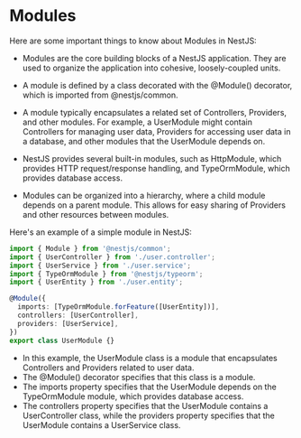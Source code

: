 # Modules

Here are some important things to know about Modules in NestJS:

- Modules are the core building blocks of a NestJS application. They are used to organize the application into cohesive, loosely-coupled units.

- A module is defined by a class decorated with the @Module() decorator, which is imported from @nestjs/common.

- A module typically encapsulates a related set of Controllers, Providers, and other modules. For example, a UserModule might contain Controllers for managing user data, Providers for accessing user data in a database, and other modules that the UserModule depends on.

- NestJS provides several built-in modules, such as HttpModule, which provides HTTP request/response handling, and TypeOrmModule, which provides database access.

- Modules can be organized into a hierarchy, where a child module depends on a parent module. This allows for easy sharing of Providers and other resources between modules.

Here's an example of a simple module in NestJS:

```typescript
import { Module } from '@nestjs/common';
import { UserController } from './user.controller';
import { UserService } from './user.service';
import { TypeOrmModule } from '@nestjs/typeorm';
import { UserEntity } from './user.entity';

@Module({
  imports: [TypeOrmModule.forFeature([UserEntity])],
  controllers: [UserController],
  providers: [UserService],
})
export class UserModule {}
```

- In this example, the UserModule class is a module that encapsulates Controllers and Providers related to user data.
- The @Module() decorator specifies that this class is a module.
- The imports property specifies that the UserModule depends on the TypeOrmModule module, which provides database access.
- The controllers property specifies that the UserModule contains a UserController class, while the providers property specifies that the UserModule contains a UserService class.
